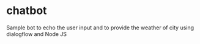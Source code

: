 # chatbot
Sample bot to echo the user input and to provide the weather of city using dialogflow and Node JS
